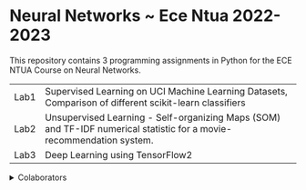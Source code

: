 # Neural Networks ~ Ece Ntua 2022-2023

This repository contains 3 programming assignments in Python for the ECE NTUA Course on Neural Networks.


| | |
| ----- | -------- |
| Lab1   | Supervised Learning on UCI Machine Learning Datasets, Comparison of different scikit-learn classifiers  |
| Lab2   |   Unsupervised Learning - Self-organizing Maps (SOM) and TF-IDF numerical statistic for a movie-recommendation system.  |  
| Lab3   | Deep Learning using TensorFlow2|   





<details><summary> Colaborators  </summary>
<p>

| Name                                | Εmail                  |
| ----------------------------------- | ---------------------- |
| Papanikolaou Ioannis                | *el18064@mail.ntua.gr* |
| Andreas Chrysovalantis-Konstantinos | *el18102@mail.ntua.gr* |
| Maniatis Andreas                    | *el18070@mail.ntua.gr* |


</p>
</details>

